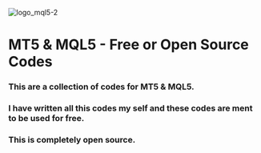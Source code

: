 ![logo_mql5-2](https://github.com/user-attachments/assets/7bf17e73-dd40-4a73-adee-80e2c25369ad)
# MT5 & MQL5 - Free or Open Source Codes
### This are a collection of codes for MT5 & MQL5.
### I have written all this codes my self and these codes are ment to be used for free.
### This is completely open source.

